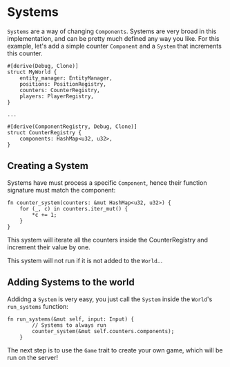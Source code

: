 # Systems

`Systems` are a way of changing `Components`. Systems are very broad in this implementation, and can be pretty much defined any way you like. For this example, let's add a simple counter `Component` and a `System` that increments this counter.

```
#[derive(Debug, Clone)]
struct MyWorld {
    entity_manager: EntityManager,
    positions: PositionRegistry,
    counters: CounterRegistry,
    players: PlayerRegistry,
}

...

#[derive(ComponentRegistry, Debug, Clone)]
struct CounterRegistry {
    components: HashMap<u32, u32>,
}
```

## Creating a System

Systems have must process a specific `Component`, hence their function signature must match the component:

```
fn counter_system(counters: &mut HashMap<u32, u32>) {
    for (_, c) in counters.iter_mut() {
        *c += 1;
    }
}
```

This system will iterate all the counters inside the CounterRegistry and increment their value by one.

This system will not run if it is not added to the `World`...

## Adding Systems to the world

Addidng a `System` is very easy, you just call the `System` inside the `World`'s `run_systems` function:

```
fn run_systems(&mut self, input: Input) {
        // Systems to always run
        counter_system(&mut self.counters.components);
    }
```

The next step is to use the `Game` trait to create your own game, which will be run on the server!
